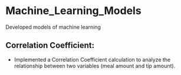 # Machine_Learning_Models
Developed models of machine learning

## Correlation Coefficient:
- Implemented a Correlation Coefficient calculation to analyze the relationship between two variables (meal amount and tip amount).
